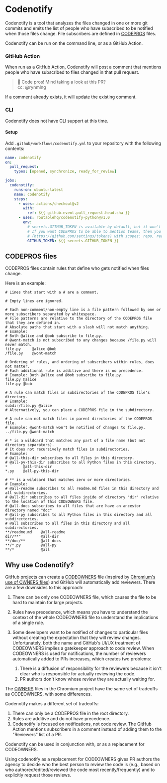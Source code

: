 # Codenotify

Codenotify is a tool that analyzes the files changed in one or more git commits and emits the list of people who have subscribed to be notified when those files change. File subscribers are defined in [CODEPROS](#codepros) files.

Codenotify can be run on the command line, or as a GitHub Action.


### GitHub Action

When run as a GitHub Action, Codenotify will post a comment that mentions people who have subscribed to files changed in that pull request.

> 👔 Code pros! Mind taking a look at this PR?\
> cc: @rynmlng

If a comment already exists, it will update the existing comment.

### CLI

Codenotify does not have CLI support at this time.

#### Setup

Add `.github/workflows/codenotify.yml` to your repository with the following contents:

```yaml
name: codenotify
on:
  pull_request:
    types: [opened, synchronize, ready_for_review]

jobs:
  codenotify:
    runs-on: ubuntu-latest
    name: codenotify
    steps:
      - uses: actions/checkout@v2
        with:
          ref: ${{ github.event.pull_request.head.sha }}
      - uses: routablehq/codenotify-python@v1.0
        env:
          # secrets.GITHUB_TOKEN is available by default, but it won't allow CODEPROS to mention GitHub teams.
          # If you want CODEPROS to be able to mention teams, then you need to create a personal access token
          # (https://github.com/settings/tokens) with scopes: repo, read:org.
          GITHUB_TOKEN: ${{ secrets.GITHUB_TOKEN }}
```

## CODEPROS files

CODEPROS files contain rules that define who gets notified when files change.

Here is an example:

```ignore
# Lines that start with a # are a comment.

# Empty lines are ignored.

# Each non-comment/non-empty line is a file pattern followed by one or more subscribers separated by whitespace.
# File patterns are relative to the directory of the CODEPROS file that they are defined in.
# Absolute paths that start with a slash will not match anything.
# Example:
# Both @alice and @bob subscribe to file.py.
# @wont-match is not subscribed to any changes because /file.py will never match.
file.py     @alice @bob
/file.py    @wont-match

# Ordering of rules, and ordering of subscribers within rules, does not matter.
# Each additional rule is additive and there is no precedence.
# Example: Both @alice and @bob subscribe to file.py.
file.py @alice
file.py @bob

# A rule can match files in subdirectories of the CODEPROS file's directory.
# Example:
subdir/file.py @alice
# Alternatively, you can place a CODEPROS file in the subdirectory.

# A rule can not match files in parent directories of the CODEPROS file.
# Example: @wont-match won't be notified of changes to file.py.
../file.py @wont-match

# * is a wildcard that matches any part of a file name (but not directory separators).
# It does not recursively match files in subdirectories.
# Example:
# @all-this-dir subscribes to all files in this directory.
# @all-py-this-dir subscribes to all Python files in this directory.
*       @all-this-dir
*.py    @all-py-this-dir

# ** is a wildcard that matches zero or more directories.
# Example:
# @all-readme subscribes to all readme.md files in this directory and all subdirectories.
# @all-dir subscribes to all files inside of directory "dir" relative to the location of this CODEOWNERS file.
# @all-docs subscribes to all files that are have an ancestor directory named "doc"
# @all-py subscribes to all Python files in this directory and all subdirectories.
# @all subscribes to all files in this directory and all subdirectories.
**/readme.md    @all-readme
dir/**"         @all-dir
**/doc/**       @all-docs
**/*.py         @all-py
**/*            @all
```


## Why use Codenotify?

GitHub projects can create a [CODEOWNERS](https://docs.github.com/en/github/creating-cloning-and-archiving-repositories/about-code-owners) file (inspired by [Chromium's use of OWNERS files](https://chromium.googlesource.com/chromium/src/+/master/docs/code_reviews.md#OWNERS-files)) and GitHub will automatically add reviewers. There are a few downsides to this approach:

1. There can be only one CODEOWNERS file, which causes the file to be hard to maintain for large projects.
2. Rules have precedence, which means you have to understand the context of the whole CODEOWNERS file to understand the implications of a single rule.
3. Some developers want to be notified of changes to particular files without creating the expectation that they will review changes. Unfortunately, both the name and GitHub's UI/UX treatment of CODEOWNERS implies a gatekeeper approach to code review. When CODEOWNERS is used for notifications, the number of reviewers automatically added to PRs increases, which creates two problems:

   1. There is a diffusion of responsibility for the reviewers because it isn't clear who is responsible for actually reviewing the code.
   2. PR authors don't know whose review they are actually waiting for.

The [OWNERS](https://chromium.googlesource.com/chromium/src/+/master/docs/code_reviews.md#OWNERS-files) files in the Chromium project have the same set of tradeoffs as CODEOWNERS, with some differences.

Codenotify makes a different set of tradeoffs:

1. There can only be a CODEPROS file in the root directory.
2. Rules are additive and do not have precedence.
3. Codenotify is focused on notifications, not code review. The GitHub Action mentions subscribers in a comment instead of adding them to the "Reviewers" list of a PR.

Codenotify can be used in conjunction with, or as a replacement for CODEOWNERS.

Using codenotify as a replacement for CODEOWNERS gives PR authors the agency to decide who the best person to review the code is (e.g., based on who authored/edited/reviewed the code most recently/frequently) and to explicitly request those reviews.
